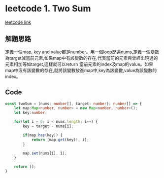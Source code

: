 # leetcode 1. Two Sum

[leetcode link](https://leetcode.com/problems/two-sum/)

## 解題思路

定義一個map, key and value都是number。用一個loop歷遍nums,定義一個變數為target減當前元素,如果map中有該變數的存在,代表當前的元素與曾經出現過的元素相加等如target,這樣就可以return 當前元素的index及map的value。如果map中沒有該變數的存在,就將該變數放進map中,key為該變數,value為該變數的index。

## Code

```typescript
const twoSum = (nums: number[], target: number): number[] => {
    let map:Map<number, number> = new Map<number, number>();
    let key:number;

    for(let i = 0; i < nums.length; i++) {
        key = target - nums[i];

        if(map.has(key)) {
            return [map.get(key)!, i];
        }

        map.set(nums[i], i);
    }

    return [];
}
```
